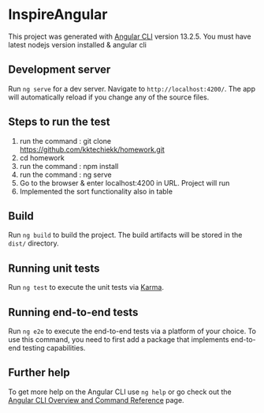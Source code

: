 # InspireAngular

This project was generated with [Angular CLI](https://github.com/angular/angular-cli) version 13.2.5. You must have latest nodejs version installed & angular cli

## Development server

Run `ng serve` for a dev server. Navigate to `http://localhost:4200/`. The app will automatically reload if you change any of the source files.

## Steps to run the test

1. run the command : git clone https://github.com/kktechiekk/homework.git
2. cd homework
3. run the command : npm install 
4. run the command : ng serve
5. Go to the browser & enter localhost:4200 in URL. Project will run
6. Implemented the sort functionality also in table

## Build

Run `ng build` to build the project. The build artifacts will be stored in the `dist/` directory.

## Running unit tests

Run `ng test` to execute the unit tests via [Karma](https://karma-runner.github.io).

## Running end-to-end tests

Run `ng e2e` to execute the end-to-end tests via a platform of your choice. To use this command, you need to first add a package that implements end-to-end testing capabilities.

## Further help

To get more help on the Angular CLI use `ng help` or go check out the [Angular CLI Overview and Command Reference](https://angular.io/cli) page.
